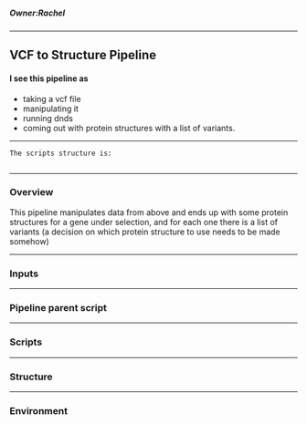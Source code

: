 ##### Owner:Rachel
-----------------------------------------------------------------------
## VCF to Structure Pipeline
#### I see this pipeline as 
- taking a vcf file
- manipulating it
- running dnds
- coming out with protein structures with a list of variants.
-----------------------------------------------------------------------
```
The scripts structure is:


 ```
-----------------------------------------------------------------------
### Overview
This pipeline manipulates data from above and ends up with some protein structures for a gene under selection, and for each one there is a list of variants (a decision on which protein structure to use needs to be made somehow)

-----------------------------------------------------------------------
### Inputs

-----------------------------------------------------------------------
### Pipeline parent script

-----------------------------------------------------------------------
### Scripts

-----------------------------------------------------------------------
### Structure

-----------------------------------------------------------------------
### Environment



